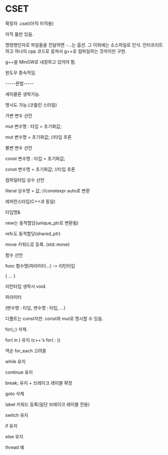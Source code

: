 # CSET


확장자 .cset(아직 미적용)


아직 틀만 있음.


명령행인자로 파일들을 전달하면 -...는 옵션. 그 이외에는 소스파일로 인식.
인터프리트하고 하나의 cpp 코드로 뭉쳐서 g++로 컴파일하는 것까지만 구현.


g++을 MinGW로 내장하고 있어야 함.


윈도우 종속적임.



-----문법-----


세미콜론 생략가능.

명시도 가능.(코틀린 스타일)


가변 변수 선언

mut 변수명 : 타입 = 초기화값; 

mut 변수명 = 초기화값; //타입 추론


불변 변수 선언

const 변수명 : 타입 = 초기화값;

const 변수명 = 초기화값; //타입 추론



컴파일타임 상수 선언

literal 상수명 = 값; //constexpr auto로 변환



레퍼런스타입(C++과 동일)

타입명&


new는 동적할당(unique_ptr로 변환됨)

refc도 동적할당(shared_ptr)


move 키워드로 등록. (std::move)


함수 선언

func 함수명(파라미터...) -> 리턴타입

{ ... }


리턴타입 생략시 void.


파라미터

(변수명 : 타입, 변수명 : 타입, ...)

디폴트는 const지만. const와 mut로 명시할 수 있음.




for(;;) 삭제.

for( in ) 유지 (c++'s for( : ))

역순 for_each 고려중

while 유지

continue 유지

break; 유지 + 브레이크 레이블 확장

goto 삭제

label 키워드 등록(일단 브레이크 레이블 전용)


switch 유지

if 유지

else 유지



thread 예

